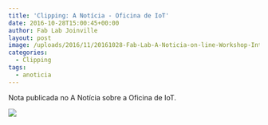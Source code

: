 ```yaml
---
title: 'Clipping: A Notícia - Oficina de IoT'
date: 2016-10-28T15:00:45+00:00
author: Fab Lab Joinville
layout: post
image: /uploads/2016/11/20161028-Fab-Lab-A-Noticia-on-line-Workshop-Internet-das-Coisas-agenda-300x159.png
categories:
  - Clipping
tags:
  - anoticia
---
```

Nota publicada no A Notícia sobre a Oficina de IoT.

![]({{site.baseurl}}/uploads/2016/11/20161028-Fab-Lab-A-Noticia-on-line-Workshop-Internet-das-Coisas-agenda-300x159.png)
